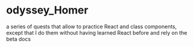 # odyssey_Homer
a series of quests that allow to practice React and class components, except that I do them without having learned React before and rely on the beta docs
